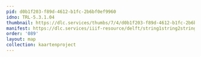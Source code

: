 ```yaml
---
pid: d0b1f203-f89d-4612-b1fc-2b6bf0ef9960
idno: TRL-5.3.1.04
thumbnail: https://dlc.services/thumbs/7/4/d0b1f203-f89d-4612-b1fc-2b6bf0ef9960/full/400,339/0/default.jpg
manifest: https://dlc.services/iiif-resource/delft/string1string2string3/kaartenproject-2007/TRL-5.3.1.04
order: '089'
layout: map
collection: kaartenproject
---
```

